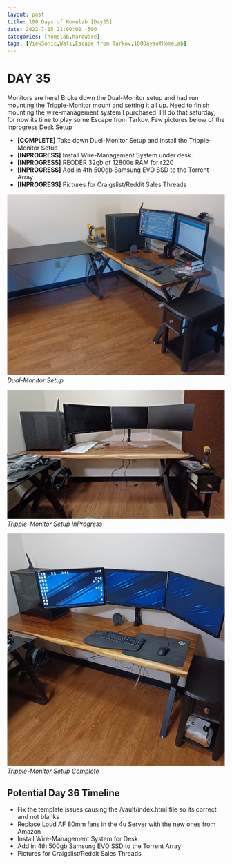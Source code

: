 ```yaml
---
layout: post
title: 100 Days of Homelab [Day35]
date: 2022-7-15 21:00:00 -500
categories: [homelab,hardware]
tags: [ViewSonic,Wali,Escape from Tarkov,100DaysofHomeLab]
---
```


# DAY 35

Monitors are here!  Broke down the Dual-Monitor setup and had run mounting the Tripple-Monitor mount and setting it all up.  Need to finish mounting the wire-management system I purchased.  I\'ll do that saturday, for now its time to play some Escape from Tarkov.  Few pictures below of the Inprogress Desk Setup

* **[COMPLETE]** Take down Duel-Monitor Setup and install the Tripple-Monitor Setup
* **[INPROGRESS]** Install Wire-Management System under desk.
* **[INPROGRESS]** REODER 32gb of 12800e RAM for r220
* **[INPROGRESS]** Add in 4th 500gb Samsung EVO SSD to the Torrent Array
* **[INPROGRESS]** Pictures for Craigslist/Reddit Sales Threads

![img-description](/vault/theWrappening/theWrappening3.jpg)
_Dual-Monitor Setup_

![img-description](/vault/theWrappening/theWrappening4.jpg)
_Tripple-Monitor Setup InProgress_

![img-description](/vault/theWrappening/theWrappening5.jpg)
_Tripple-Monitor Setup Complete_

## Potential Day 36 Timeline
* Fix the template issues causing the /vault/index.html file so its correct and not blanks
* Replace Loud AF 80mm fans in the 4u Server with the new ones from Amazon
* Install Wire-Management System for Desk
* Add in 4th 500gb Samsung EVO SSD to the Torrent Array
* Pictures for Craigslist/Reddit Sales Threads